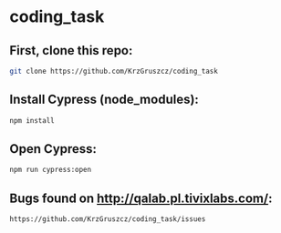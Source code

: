# coding_task

## First, clone this repo:
```bash
git clone https://github.com/KrzGruszcz/coding_task
```

## Install Cypress (node_modules):
```bash
npm install
```

## Open Cypress:
```bash
npm run cypress:open
```

## Bugs found on http://qalab.pl.tivixlabs.com/:
```bash
https://github.com/KrzGruszcz/coding_task/issues
```
